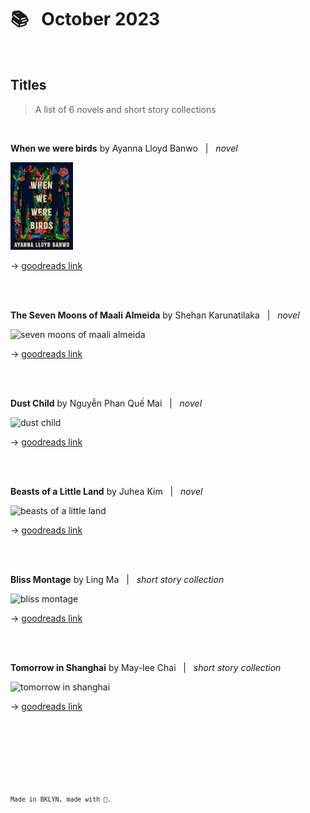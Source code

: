 
# 📚 &nbsp; October 2023

<br />

## Titles  
> A list of 6 novels and short story collections  

<br>  

**When we were birds** by Ayanna Lloyd Banwo &nbsp; \| &nbsp; *novel*  

<img src="./images/when-we-were-birds.jpg" alt="When we were birds" width="100" height="140">  

&#8594; [goodreads link](https://www.goodreads.com/book/show/58065031-when-we-were-birds)  

<br>
<br>

**The Seven Moons of Maali Almeida** by Shehan Karunatilaka &nbsp; \| &nbsp; *novel*    

<img src="./images/seven-moons.jpeg" alt="seven moons of maali almeida" width="100" height="140">  

&#8594; [goodreads link](https://www.goodreads.com/book/show/57224204-the-seven-moons-of-maali-almeida?ref=nav_sb_ss_1_11)  

<br>
<br>  

**Dust Child** by Nguyễn Phan Quế Mai  &nbsp; \| &nbsp; *novel*  

<img src="./images/dust-child.jpeg" alt="dust child" width="100" height="140">  

&#8594; [goodreads link](https://www.goodreads.com/book/show/60831918-dust-child?from_search=true&from_srp=true&qid=E8IXl0zd3x&rank=1)  

<br>
<br>  

**Beasts of a Little Land** by Juhea Kim  &nbsp; \| &nbsp; *novel*   

<img src="./images/beasts-little-land.jpeg" alt="beasts of a little land" width="100" height="140">  

&#8594; [goodreads link](https://www.goodreads.com/en/book/show/57151981)  

<br>
<br>

**Bliss Montage** by Ling Ma &nbsp; \| &nbsp; *short story collection*      

<img src="./images/bliss-montage.jpeg" alt="bliss montage" width="100" height="140">  

&#8594; [goodreads link](https://www.goodreads.com/book/show/60243188-bliss-montage?ref=nav_sb_ss_5_5)  

<br>
<br>

**Tomorrow in Shanghai** by May-lee Chai &nbsp; \| &nbsp; *short story collection*     

<img src="./images/tomorrow-shanghai.jpeg" alt="tomorrow in shanghai" width="100" height="140">  

&#8594; [goodreads link](https://www.goodreads.com/book/show/58722207-tomorrow-in-shanghai)     

<br />  
  
<br />  
  
<br />  
  
<br />  
  
<br />  
  
<br />     
  
<sup>`Made in BKLYN, made with 💙.`<sup>

